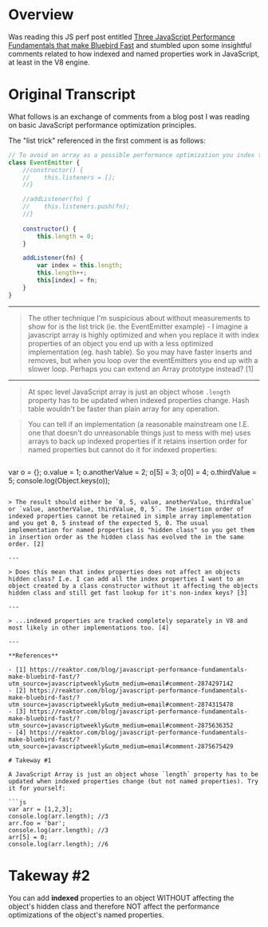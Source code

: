 # Overview

Was reading this JS perf post entitled [Three JavaScript Performance Fundamentals that make Bluebird Fast](https://reaktor.com/blog/javascript-performance-fundamentals-make-bluebird-fast/) and stumbled upon some insightful comments related to how indexed and named properties work in JavaScript, at least in the V8 engine.

# Original Transcript

What follows is an exchange of comments from a blog post I was reading on basic JavaScript performance optimization principles.

The "list trick" referenced in the first comment is as follows:

```js
// To avoid an array as a possible performance optimization you index the object itself
class EventEmitter {
    //constructor() {
    //    this.listeners = [];
    //}

    //addListener(fn) {
    //    this.listeners.push(fn);
    //}
    
    constructor() {
        this.length = 0;
    }

    addListener(fn) {
        var index = this.length;
        this.length++;
        this[index] = fn;
    }
}
```

---

> The other technique I'm suspicious about without measurements to show for is the list trick (ie. the EventEmitter example) - I imagine a javascript array is highly optimized and when you replace it with index properties of an object you end up with a less optimized implementation (eg. hash table). So you may have faster inserts and removes, but when you loop over the eventEmitters you end up with a slower loop. Perhaps you can extend an Array prototype instead? [1]

---

> At spec level JavaScript array is just an object whose `.length` property has to be updated when indexed properties change. Hash table wouldn't be faster than plain array for any operation.

> You can tell if an implementation (a reasonable mainstream one I.E. one that doesn't do unreasonable things just to mess with me) uses arrays to back up indexed properties if it retains insertion order for named properties but cannot do it for indexed properties:

> ```js
var o = {};
o.value = 1;
o.anotherValue = 2;
o[5] = 3;
o[0] = 4;
o.thirdValue = 5;
console.log(Object.keys(o));
```

> The result should either be `0, 5, value, anotherValue, thirdValue` or `value, anotherValue, thirdValue, 0, 5`. The insertion order of indexed properties cannot be retained in simple array implementation and you get 0, 5 instead of the expected 5, 0. The usual implementation for named properties is "hidden class" so you get them in insertion order as the hidden class has evolved the in the same order. [2]

---

> Does this mean that index properties does not affect an objects hidden class? I.e. I can add all the index properties I want to an object created by a class constructor without it affecting the objects hidden class and still get fast lookup for it's non-index keys? [3]

---

> ...indexed properties are tracked completely separately in V8 and most likely in other implementations too. [4]

---

**References**

- [1] https://reaktor.com/blog/javascript-performance-fundamentals-make-bluebird-fast/?utm_source=javascriptweekly&utm_medium=email#comment-2874297142
- [2] https://reaktor.com/blog/javascript-performance-fundamentals-make-bluebird-fast/?utm_source=javascriptweekly&utm_medium=email#comment-2874315478
- [3] https://reaktor.com/blog/javascript-performance-fundamentals-make-bluebird-fast/?utm_source=javascriptweekly&utm_medium=email#comment-2875636352
- [4] https://reaktor.com/blog/javascript-performance-fundamentals-make-bluebird-fast/?utm_source=javascriptweekly&utm_medium=email#comment-2875675429

# Takeway #1

A JavaScript Array is just an object whose `length` property has to be updated when indexed properties change (but not named properties). Try it for yourself:

```js
var arr = [1,2,3];
console.log(arr.length); //3
arr.foo = 'bar';
console.log(arr.length); //3
arr[5] = 0;
console.log(arr.length); //6
```

# Takeway #2

You can add **indexed** properties to an object WITHOUT affecting the object's hidden class and therefore NOT affect the performance optimizations of the object's named properties.
